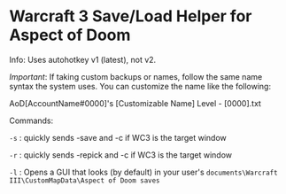 # Warcraft 3 Save/Load Helper for Aspect of Doom

Info: Uses autohotkey v1 (latest), not v2.

_Important_: If taking custom backups or names, follow the same name syntax the system uses. You can customize the name like the following:

AoD[AccountName#0000]'s [Customizable Name] Level - [0000].txt

Commands:

`-s` : quickly sends -save and -c if WC3 is the target window

`-r` : quickly sends -repick and -c if WC3 is the target window

`-l` : Opens a GUI that looks (by default) in your user's `documents\Warcraft III\CustomMapData\Aspect of Doom saves`
